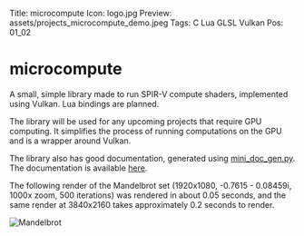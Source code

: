 Title: microcompute
Icon: logo.jpg
Preview: assets/projects_microcompute_demo.jpeg
Tags: C Lua GLSL Vulkan
Pos: 01_02

# microcompute

A small, simple library made to run SPIR-V compute shaders, implemented using Vulkan. Lua bindings are planned.

The library will be used for any upcoming projects that require GPU computing. It simplifies the process of running computations on the GPU and is a wrapper around Vulkan.

The library also has good documentation, generated using [mini_doc_gen.py](projects_doc.md). The documentation is available [here](https://github.com/kal39/microcompute/blob/main/doc.md).

The following render of the Mandelbrot set (1920x1080, -0.7615 - 0.08459i, 1000x zoom, 500 iterations) was rendered in about 0.05 seconds, and the same render at 3840x2160 takes approximately 0.2 seconds to render.

![Mandelbrot](assets/projects_microcompute_demo.jpeg)